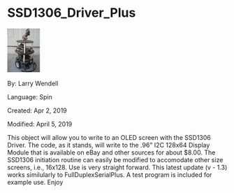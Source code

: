 # SSD1306_Driver_Plus

![IMG_0087.JPG](IMG_0087.JPG)

By: Larry Wendell

Language: Spin

Created: Apr 2, 2019

Modified: April 5, 2019

This object will allow you to write to an OLED screen with the SSD1306 Driver.  The code, as it stands, will write to the .96" I2C 128x64 Display Module that is available on eBay and other sources for about $8.00.  The SSD1306 initiation routine can easily be modified to accomodate other size screens, i.e., 16x128.  Use is very straight forward.  This latest update (v - 1.3) works similularly to FullDuplexSerialPlus.  A test program is included for example use.  Enjoy
